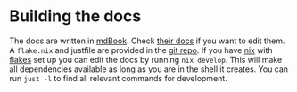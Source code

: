 # Building the docs

The docs are written in [mdBook](https://github.com/rust-lang/mdBook). Check [their docs](https://rust-lang.github.io/mdBook/index.html) if you want to edit them.
A `flake.nix` and justfile are provided in the [git repo](https://github.com/fruitsbat/numio-ensembles-book).
If you have [nix](https://nixos.org/download) with [flakes](https://nixos.wiki/wiki/Flakes) set up you can edit the docs by running `nix develop`.
This will make all dependencies available as long as you are in the shell it creates.
You can run `just -l` to find all relevant commands for development.